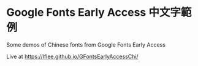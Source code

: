 # Google Fonts Early Access 中文字範例
Some demos of Chinese fonts from Google Fonts Early Access

Live at https://lflee.github.io/GFontsEarlyAccessChi/
